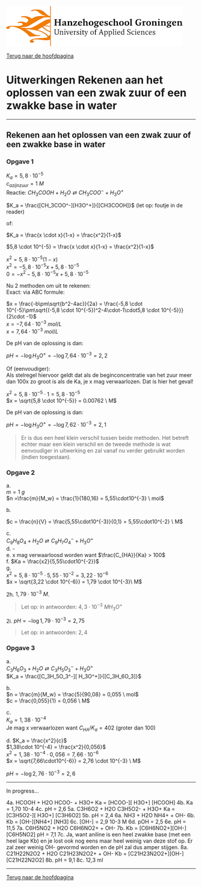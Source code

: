 ![Hanze](../hanze/hanze.png)

[Terug naar de hoofdpagina ](../index.md)

# Uitwerkingen Rekenen aan het oplossen van een zwak zuur of een zwakke base in water

---

## Rekenen aan het oplossen van een zwak zuur of een zwakke base in water

### Opgave 1

$K_a = 5,8 \cdot 10^{-5}$  
$c_{azijnzuur} = 1 \ M$  
Reactie:
$CH_3COOH + H_2O \rightleftarrows CH_3COO^- + H_3O^+$

$K_a = \frac{[CH_3COO^-][H3O^+]}{[CH3COOH]}$ (let op: foutje in de reader)  

of:  

$K_a = \frac{x \cdot x}{1-x} = \frac{x^2}{1-x}$  

$5,8 \cdot 10^{-5} = \frac{x \cdot x}{1-x} = \frac{x^2}{1-x}$  

$x^2 = 5,8 \cdot 10^{-5}(1-x)$  
$x^2 = -5,8 \cdot 10^{-5}x + 5,8 \cdot 10^{-5}$  
$0 = -x^2 -5,8 \cdot 10^{-5}x + 5,8 \cdot 10^{-5}$

Nu 2 methoden om uit te rekenen:  
Exact: via ABC formule:  

$x = \frac{-b\pm\sqrt{b^2-4ac}}{2a} = \frac{-5,8 \cdot 10^{-5}\pm\sqrt{(-5,8 \cdot 10^{-5})^2-4\cdot-1\cdot5,8 \cdot 10^{-5}}}{2\cdot -1}$  
$x = -7,64\cdot10^{-3}\  mol/L$  
$x = 7,64\cdot10^{-3}\  mol/L$  

De pH van de oplossing is dan:  

$pH = -\log{H_3O^+} = -\log{7,64\cdot10^{-3}} = 2,2$

Of (eenvoudiger):  
Als stelregel hiervoor geldt dat als de beginconcentratie van het zuur meer dan 100x zo groot is als de Ka, je x mag verwaarlozen. Dat is hier het geval!  

$x^2 = 5,8 \cdot 10^{-5} \cdot 1 = 5,8 \cdot 10^{-5}$  
$x = \sqrt{5,8 \cdot 10^{-5}} = 0.00762 \ M$  


De pH van de oplossing is dan:  

$pH = -\log{H_3O^+} = -\log{7,62\cdot10^{-3}} = 2,1$  

>Er is dus een heel klein verschil tussen beide methoden. Het betreft echter maar een klein verschil en de tweede methode is wat eenvoudiger in uitwerking en zal vanaf nu verder gebruikt worden (indien toegestaan).

### Opgave 2

a.  
$m = 1 \ g$  
$n =\frac{m}{M_w} = \frac{1}{180,16} = 5,55\cdot10^{-3} \ mol$  

b.  

$c = \frac{n}{V} = \frac{5,55\cdot10^{-3}}{0,1} = 5,55\cdot10^{-2} \ M$  

c.  
$C_9H_8O_4 + H_2O \rightleftarrows C_9H_7O_4^- + H_3O^+$  
d. -  
e. x mag verwaarloosd worden want $\frac{C_{HA}}{Ka} > 100$  
f. $Ka = \frac{x2}{5,55\cdot10^{-2}}$  
g.  
$x^2 = 5,8\cdot10^{-5} \cdot 5,55\cdot10^{-2} = 3,22 \cdot 10^{-6}$  
$x = \sqrt{3,22 \cdot 10^{-6}} = 1,79 \cdot 10^{-3}\ M$


2h. $1,79 \cdot 10^{-3}\ M$.  
>Let op: in antwoorden: $4,3\cdot10^{-3} \ M H_3O^+$

2i. $pH = -\log{1,79 \cdot 10^{-3}} = 2,75$  

>Let op: in antwoorden: $2,4$  

### Opgave 3

a.  
$C_3H_6O_3 + H_2O \rightleftarrows C_3H_5O_3^ - + H_3O^ +$  
$K_a = \frac{[C_3H_5O_3^-][ H_3O^+]}{[C_3H_6O_3]}$  

b.  
$n = \frac{m}{M_w} = \frac{5}{90,08} = 0,055 \ mol$  
$c = \frac{0,055}{1} = 0,056 \ M$  

c.  
$K_a = 1,38\cdot 10^{-4}$  
Je mag x verwaarlozen want $C_{HA}/K_a = 402$ (groter dan 100)  

d.
$K_a = \frac{x^2}{c}$  
$1,38\cdot 10^{-4} = \frac{x^2}{0,056}$  
$x^2 = 1,38\cdot 10^{-4} \cdot 0,056 = 7,66\cdot10^{-6}$  
$x = \sqrt{7,66\cdot10^{-6}} = 2,76 \cdot 10^{-3} \ M$

$pH = -\log{2,76 \cdot 10^{-3}} = 2,6$

---
In progress...  



4a. HCOOH + H2O		HCOO- + H3O+
      Ka = [HCOO-][ H3O+]
	     [HCOOH]
4b. Ka = 1,70 10-4
4c. pH = 2,6
5a. C3H6O2 + H2O		C3H5O2- + H3O+
       Ka = [C3H5O2-][ H3O+]
	      [C3H6O2]
5b. pH = 2,4
6a. NH3 + H2O			NH4+ + OH-
6b. Kb = 	[OH-][NH4+]
		    [NH3]
6c. [OH-] = 2,9 10-3 M
6d. pOH = 2,5
6e. pH = 11,5
7a. C6H5NO2 + H2O		C6H6NO2+ + OH-
7b. Kb = [C6H6NO2+][OH-]
	    [C6H5NO2]
        pH = 7,1
7c. Ja, want aniline is een heel zwakke base (met een heel lage Kb) en je lost ook nog eens maar heel weinig van deze stof op. Er zal zeer weinig OH- gevormd worden en de pH zal dus amper stijgen. 
8a. C21H22N2O2 + H2O		C21H23N2O2+ + OH-
       Kb = [C21H23N2O2+][OH-]
	      [C21H22N2O2]
8b. pH = 9,1 
8c. 12,3 ml




--- 

[Terug naar de hoofdpagina ](../index.md)

<script type="text/x-mathjax-config">
  MathJax.Hub.Config({
    tex2jax: {
      inlineMath: [ ['$','$'], ["\\(","\\)"] ],
      processEscapes: true
    }
  });
</script>
    
<script type="text/javascript"
        src="https://cdn.mathjax.org/mathjax/latest/MathJax.js?config=TeX-AMS-MML_HTMLorMML">
</script>